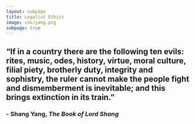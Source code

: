 ```yaml
---
layout: subpage
title: Legalist Ethics
image: css/yang.png
subpage: true
---
```

## “If in a country there are the following ten evils: rites, music, odes, history, virtue, moral culture, filial piety, brotherly duty, integrity and sophistry, the ruler cannot make the people fight and dismemberment is inevitable; and this brings extinction in its train.”
### - Shang Yang, *The Book of Lord Shang*
